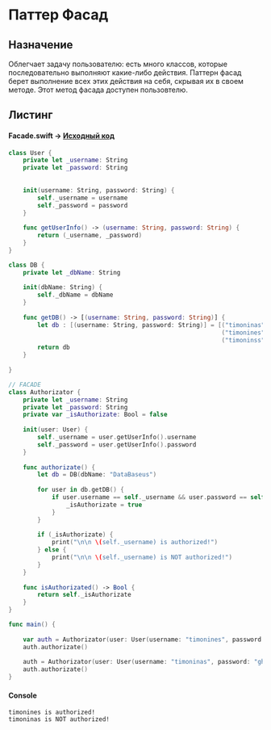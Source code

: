 # Паттер Фасад

## Назначение

Облегчает задачу пользователю: есть много классов, которые последовательно выполняют какие-либо действия. 
Паттерн фасад берет выполнение всех этих действия на себя, скрывая их в своем методе. Этот метод фасада доступен пользовтелю.

## Листинг 

#### Facade.swift -> [Исходный код](https://github.com/timoninas/design-patterns/blob/master/Structural%20Patterns/Facade/Facade.swift)

```Swift
class User {
    private let _username: String
    private let _password: String
    
    
    init(username: String, password: String) {
        self._username = username
        self._password = password
    }
    
    func getUserInfo() -> (username: String, password: String) {
        return (_username, _password)
    }
}

class DB {
    private let _dbName: String
    
    init(dbName: String) {
        self._dbName = dbName
    }
    
    func getDB() -> [(username: String, password: String)] {
        let db : [(username: String, password: String)] = [("timoninas", "123456789"),
                                                           ("timonines", "ghIjfld"),
                                                           ("timoninss", "00let00var")]
        return db
    }
    
}

// FACADE
class Authorizator {
    private let _username: String
    private let _password: String
    private var _isAuthorizate: Bool = false
    
    init(user: User) {
        self._username = user.getUserInfo().username
        self._password = user.getUserInfo().password
    }
    
    func authorizate() {
        let db = DB(dbName: "DataBaseus")
        
        for user in db.getDB() {
            if user.username == self._username && user.password == self._password {
                _isAuthorizate = true
            }
        }
        
        if (_isAuthorizate) {
            print("\n\n \(self._username) is authorized!")
        } else {
            print("\n\n \(self._username) is NOT authorized!")
        }
    }
    
    func isAuthorizated() -> Bool {
        return self._isAuthorizate
    }
}

func main() {
    
    var auth = Authorizator(user: User(username: "timonines", password: "ghIjfld"))
    auth.authorizate()
    
    auth = Authorizator(user: User(username: "timoninas", password: "ghIjfld"))
    auth.authorizate()
}
```

#### Console

```Console
timonines is authorized!
timoninas is NOT authorized!
```
